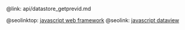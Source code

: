 @link: api/datastore_getprevid.md

@seolinktop: [javascript web framework](https://webix.com)
@seolink: [javascript dataview](https://webix.com/widget/dataview/)